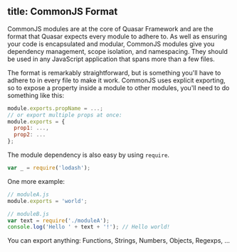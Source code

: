 title: CommonJS Format
---
CommonJS modules are at the core of Quasar Framework and are the format that Quasar expects every module to adhere to. As well as ensuring your code is encapsulated and modular, CommonJS modules give you dependency management, scope isolation, and namespacing. They should be used in any JavaScript application that spans more than a few files.

The format is remarkably straightforward, but is something you'll have to adhere to in every file to make it work. CommonJS uses explicit exporting, so to expose a property inside a module to other modules, you'll need to do something like this:

```js
module.exports.propName = ...;
// or export multiple props at once:
module.exports = {
  prop1: ...,
  prop2: ...
};
```

The module dependency is also easy by using `require`.
``` js
var _ = require('lodash');
```

One more example:
``` js
// moduleA.js
module.exports = 'world';
```
``` js
// moduleB.js
var text = require('./moduleA');
console.log('Hello ' + text + '!'); // Hello world!
```

You can export anything: Functions, Strings, Numbers, Objects, Regexps, ...
